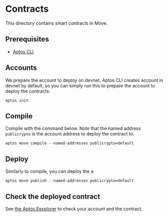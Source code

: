 # Contracts

This directory contains smart contracts in Move.

## Prerequisites

* [Aptos CLI](https://aptos.dev/tools/aptos-cli/install-cli/)

## Accounts

We prepare the account to deploy on devnet.
Aptos CLI creates account in devnet by default, so you can simply run this to prepare the account to deploy the contracts:

    aptos init

## Compile

Compile with the command below. Note that the named address `publicrypto` is the account address to deploy the contract to.

    aptos move compile --named-addresses publicrypto=default

## Deploy

Similarly to compile, you can deploy the a

    aptos move publish --named-addresses publicrypto=default

## Check the deployed contract

See [the Aptos Eexplorer](https://explorer.aptoslabs.com/?network=devnet) to check your account and the contract.

